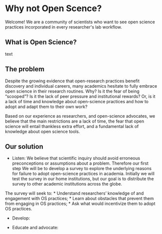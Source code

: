 # Why not Open Scence?

Welcome! We are a community of scientists who want to see open science practices incorporated in every researcher's lab workflow. 

## What is Open Science? 
text

## The problem

Despite the growing evidence that open-research practices benefit discovery and individual careers, many academics hesitate to fully embrace open science in their research routines. Why? Is it the fear of being “scooped”? Is it the lack of peer pressure and institutional rewards? Or, is it a lack of time and knowledge about open-science practices and how to adopt and adapt them to their own work? 

Based on our experience as researchers, and open-science advocates, we believe that the main restrictions are a lack of time, the fear that open science will entail thankless extra effort, and a fundamental lack of knowledge about open science tools.

## Our solution

* Listen: We believe that scientific inquiry should avoid erroneous preconceptions or assumptions about a problem. Therefore our first step We will be to develop a survey to explore the underlying reasons for failure to adopt open-science practices in academia. Initially we will test the survey in our home institutions, but our goal is to distribute the survey to other academic institutions across the globe.

The survey will seek to:
      * Understand researchers’ knowledge of and engagement with OS practices; 
      * Learn about obstacles that prevent them from engaging in OS practices; 
      * Ask what would incentivize them to adopt OS practices.

* Develop:

* Educate and advocate:



